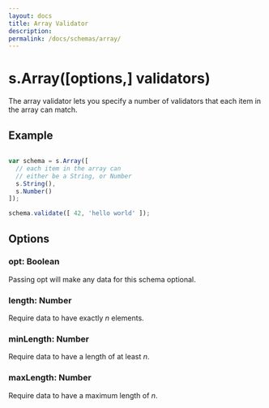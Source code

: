 ```yaml
---
layout: docs
title: Array Validator
description: 
permalink: /docs/schemas/array/
---
```


# s.Array([options,] validators)

The array validator lets you specify a number of validators that each item in the array can match.

## Example

```js

var schema = s.Array([
  // each item in the array can
  // either be a String, or Number
  s.String(),
  s.Number()
]);

schema.validate([ 42, 'hello world' ]);

```

## Options

### opt: Boolean

Passing opt will make any data for this schema optional.

### length: Number

Require data to have exactly *n* elements.

### minLength: Number

Require data to have a length of at least *n*.

### maxLength: Number

Require data to have a maximum length of *n*.